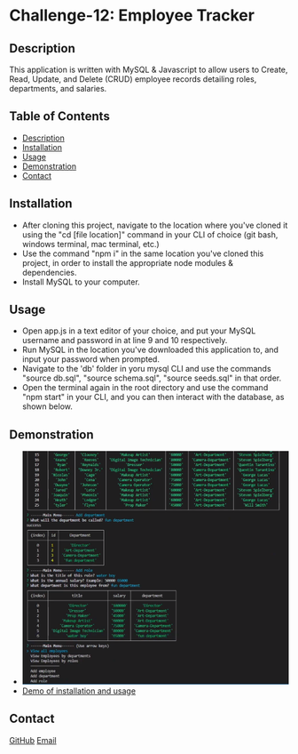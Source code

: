 
  # Challenge-12: Employee Tracker

  ## Description
  This application is written with MySQL & Javascript to allow users to Create, Read, Update, and Delete (CRUD) employee records detailing roles, departments, and salaries.

  ## Table of Contents
  - [Description](#description)
  - [Installation](#installation)
  - [Usage](#usage)
  - [Demonstration](#demonstration)
  - [Contact](#contact)

  ## Installation
  - After cloning this project, navigate to the location where you've cloned it using the "cd [file location]" command in your CLI of choice (git bash, windows terminal, mac terminal, etc.)
  - Use the command "npm i" in the same location you've cloned this project, in order to install the appropriate node modules & dependencies.
  - Install MySQL to your computer.

  ## Usage
  - Open app.js in a text editor of your choice, and put your MySQL username and password in at line 9 and 10 respectively.
  - Run MySQL in the location you've downloaded this application to, and input your password when prompted.
  - Navigate to the 'db' folder in yoru mysql CLI and use the commands "source db.sql", "source schema.sql", "source seeds.sql" in that order.
  - Open the terminal again in the root directory and use the command "npm start" in your CLI, and you can then interact with the database, as shown below.

  
  ## Demonstration
  - ![Screenshot](./demo/screenshot.png)
  - [Demo of installation and usage](https://youtu.be/VCTaD7SskWo)

  ## Contact
  [GitHub](https://github.com/tyler94flynn)
  [Email](tyler94flynn@gmail.com)
  